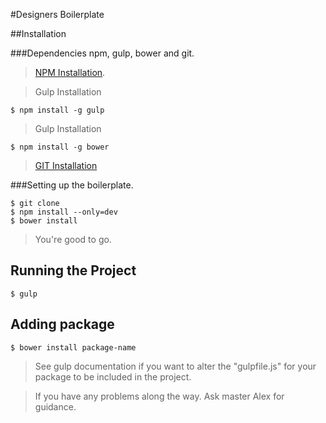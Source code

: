 #Designers Boilerplate


##Installation


###Dependencies npm, gulp, bower and git.

>[NPM Installation].

>Gulp Installation

`$ npm install -g gulp`

>Gulp Installation

`$ npm install -g bower`

>[GIT Installation]


###Setting up the boilerplate.

```
$ git clone
$ npm install --only=dev
$ bower install

```
> You're good to go.

## Running the Project

```
$ gulp
```

## Adding package

```
$ bower install package-name
```
> See gulp documentation if you want to alter the "gulpfile.js" for your package to be included in the project.


>If you have any problems along the way. Ask master Alex for guidance.



[NPM Installation]: <http://blog.npmjs.org/post/85484771375/how-to-install-npm>
[GIT Installation]: <https://git-scm.com/book/en/v2/Getting-Started-Installing-Git>


